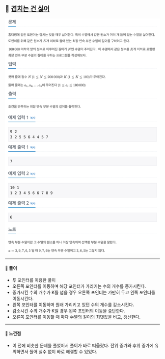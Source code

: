 ## 📖 [겹치는 건 싫어](https://www.acmicpc.net/problem/20922)
<img src="./assets/20922_겹치는건싫어.png" width="600px" />

---
#### 📍 풀이
- 투 포인터를 이용한 풀이
- 오른쪽 포인터를 이동하며 해당 포인터가 가리키는 수의 개수를 증가시킨다.
- 증가시킨 수의 개수가 K를 넘을 경우 오른쪽 포인터는 가만히 두고 왼쪽 포인터를 이동시킨다.
- 왼쪽 포인터를 이동하며 원래 가리키고 있던 수의 개수를 감소시킨다.
- 감소시킨 수의 개수가 K일 경우 왼쪽 포인터의 이동을 중단한다.
- 오른쪽 포인터를 이동할 때 마다 수열의 길이의 최댓값을 비교, 갱신한다.
---
#### 📍 느낀점
- 이 전에 비슷한 문제를 풀었어서 풀이가 바로 떠올랐다. 전위 증가와 후위 증가에 유의하면서 풀어 실수 없이 바로 해결할 수 있었다.